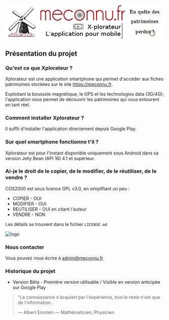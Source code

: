 ![logo](https://raw.githubusercontent.com/dahut87/xplorateur/master/android/assets/pictures/logo.png)

## Présentation du projet

### Qu'est ce que Xplorateur ?

Xplorateur est une application smartphone qui permet d'accéder aux fiches patrimoines stockées sur le site https://meconnu.fr.

Exploitant la boussole magnétique, le GPS et les technologies data (3G/4G); l'application vous permet de découvrir les patrimoines qui vous entourent en tant réel.

### Comment installer Xplorateur ?

Il suffit d'installer l'application directement depuis Google Play.

### Sur quel smartphone fonctionne t'il ?

Xplorateur est pour l'instant disponible uniquement sous Android dans sa version Jelly Bean (API 16) 4.1 et supérieur.

### Ai-je le droit de le copier, de le modifier, de le réutiliser, de le vendre ?

COS2000 est sous licence GPL v3.0, en simplifiant un peu :

* COPIER     - OUI
* MODIFIER   - OUI
* REUTILISER - OUI en citant l'auteur
* VENDRE     - NON

Les détails se trouvent dans le fichier `LICENSE.md` 

![logo](https://camo.githubusercontent.com/0e71b2b50532b8f93538000b46c70a78007d0117/68747470733a2f2f7777772e676e752e6f72672f67726170686963732f67706c76332d3132377835312e706e67)

### Nous contacter

Vous pouvez nous écrire à admin@meconnu.fr

### Historique du projet

* Version Bêta - Première version utilisable / Visible en version anticipée sur Google Play

>  “La connaissance s'acquiert par l'expérience,
>          tout le reste n'est que de l'information..
>
>   ― Albert Einstein
>   ― Mathématicien, Physicien
